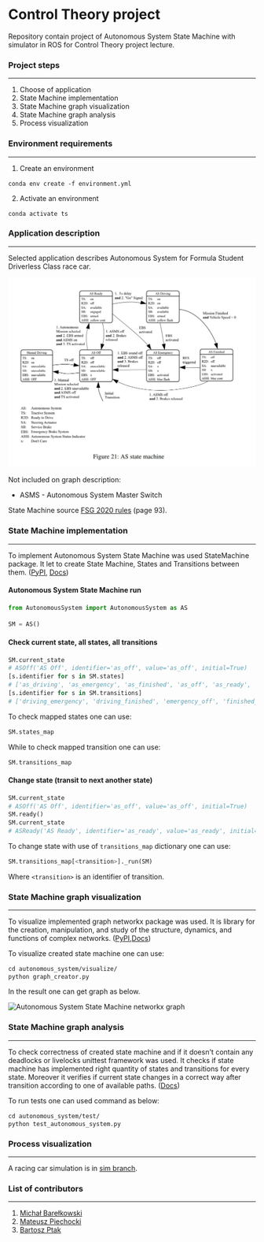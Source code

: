 # Control Theory project
Repository contain project of Autonomous System State Machine with simulator in ROS for Control Theory project lecture.
### Project steps
------------------------
1. Choose of application
2. State Machine implementation
3. State Machine graph visualization
4. State Machine graph analysis
5. Process visualization

### Environment requirements
----------------------------
1. Create an environment
```console
conda env create -f environment.yml
```
2. Activate an environment 
```console
conda activate ts
```

### Application description
---------------------------
Selected application describes Autonomous System for Formula Student Driverless Class race car.

![Autonomous System State Machine](README_files/AS_state_machine.jpg)

Not included on graph description:
- ASMS - Autonomous System Master Switch

State Machine source [FSG 2020 rules](https://www.formulastudent.de/fileadmin/user_upload/all/2020/rules/FS-Rules_2020_V1.0.pdf) (page 93).

### State Machine implementation
--------------------------------
To implement Autonomous System State Machine was used StateMachine package. It let to create State Machine, States and Transitions between them. ([PyPI](https://pypi.org/project/python-statemachine/), [Docs](https://python-3-patterns-idioms-test.readthedocs.io/en/latest/StateMachine.html))

#### Autonomous System State Machine run
```python
from AutonomousSystem import AutonomousSystem as AS

SM = AS()
```
#### Check current state, all states, all transitions
```python
SM.current_state
# ASOff('AS Off', identifier='as_off', value='as_off', initial=True)
[s.identifier for s in SM.states]
# ['as_driving', 'as_emergency', 'as_finished', 'as_off', 'as_ready', 'manual_driving']
[s.identifier for s in SM.transitions]
# ['driving_emergency', 'driving_finished', 'emergency_off', 'finished_emergency', 'finished_off', 'manual_off', 'off_manual', 'off_ready', 'ready_driving', 'ready_emergency', 'ready_off']
```
To check mapped states one can use:
```python
SM.states_map
```
While to check mapped transition one can use:
```python
SM.transitions_map
```
#### Change state (transit to next another state)
```python
SM.current_state
# ASOff('AS Off', identifier='as_off', value='as_off', initial=True)
SM.ready()
SM.current_state
# ASReady('AS Ready', identifier='as_ready', value='as_ready', initial=False)
```
To change state with use of `transitions_map` dictionary one can use:
```python
SM.transitions_map[<transition>]._run(SM)
```
Where `<transition>` is an identifier of transition.

### State Machine graph visualization
-------------------------------
To visualize implemented graph networkx package was used. It is library for the creation, manipulation, and study of the structure, dynamics, and functions of complex networks. ([PyPI](https://pypi.org/project/networkx/),[Docs](https://networkx.github.io/documentation/stable/))

To visualize created state machine one can use:
```console
cd autonomous_system/visualize/
python graph_creator.py
```
In the result one can get graph as below.

![Autonomous System State Machine networkx graph](REAFME_files/graph.png)
### State Machine graph analysis
------------------
To check correctness of created state machine and if it doesn't contain any deadlocks or livelocks unittest framework was used. It checks if  state machine has implemented right quantity of states and transitions for every state. Moreover it verifies if current state changes in a correct way after transition according to one of available paths. ([Docs](https://docs.python.org/3/library/unittest.html))

To run tests one can used command as below:
```console
cd autonomous_system/test/
python test_autonomous_system.py
```

### Process visualization
-------------------------
A racing car simulation is in [sim branch](https://github.com/MatPiech/Control_Theory_project/tree/sim).

### List of contributors
------------------------
1. [Michał Barełkowski](https://github.com/embe97)
2. [Mateusz Piechocki](https://github.com/MatPiech)
3. [Bartosz Ptak](https://github.com/bartoszptak)

